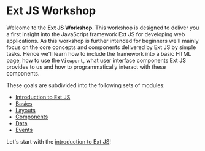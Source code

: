 # Ext JS Workshop

Welcome to the **Ext JS Workshop**. This workshop is designed to deliver you a
first insight into the JavaScript framework Ext JS for developing web
applications. As this workshop is further intended for beginners we'll mainly
focus on the core concepts and components delivered by Ext JS by simple tasks.
Hence we'll learn how to include the framework into a basic HTML page, how to
use the `Viewport`, what user interface components Ext JS provides to us and how
to programmatically interact with these components.

These goals are subdivided into the following sets of modules:

* [Introduction to Ext JS](./introduction/README.md)
* [Basics](./basics/README.md)
* [Layouts](./layouts/README.md)
* [Components](./components/README.md)
* [Data](./data/README.md)
* [Events](./events/README.md)

Let's start with the [introduction to Ext JS](./introduction/README.md)!
